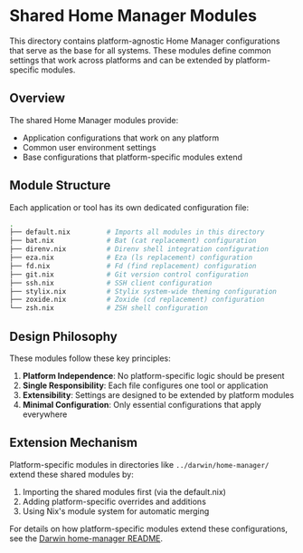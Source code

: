 # Shared Home Manager Modules

This directory contains platform-agnostic Home Manager configurations that serve
as the base for all systems. These modules define common settings that work
across platforms and can be extended by platform-specific modules.

## Overview

The shared Home Manager modules provide:

- Application configurations that work on any platform
- Common user environment settings
- Base configurations that platform-specific modules extend

## Module Structure

Each application or tool has its own dedicated configuration file:

```sh
.
├── default.nix         # Imports all modules in this directory
├── bat.nix             # Bat (cat replacement) configuration
├── direnv.nix          # Direnv shell integration configuration
├── eza.nix             # Eza (ls replacement) configuration
├── fd.nix              # Fd (find replacement) configuration
├── git.nix             # Git version control configuration
├── ssh.nix             # SSH client configuration
├── stylix.nix          # Stylix system-wide theming configuration
├── zoxide.nix          # Zoxide (cd replacement) configuration
└── zsh.nix             # ZSH shell configuration
```

## Design Philosophy

These modules follow these key principles:

1. **Platform Independence**: No platform-specific logic should be present
2. **Single Responsibility**: Each file configures one tool or application
3. **Extensibility**: Settings are designed to be extended by platform modules
4. **Minimal Configuration**: Only essential configurations that apply
   everywhere

## Extension Mechanism

Platform-specific modules in directories like `../darwin/home-manager/` extend
these shared modules by:

1. Importing the shared modules first (via the default.nix)
2. Adding platform-specific overrides and additions
3. Using Nix's module system for automatic merging

For details on how platform-specific modules extend these configurations, see
the [Darwin home-manager README](../../darwin/home-manager/README.md).
